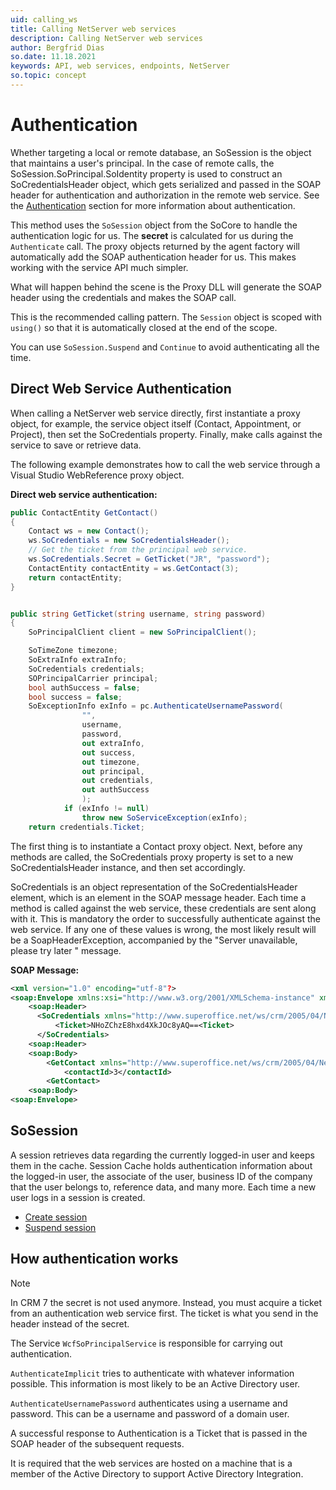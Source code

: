 ```yaml
---
uid: calling_ws
title: Calling NetServer web services
description: Calling NetServer web services
author: Bergfrid Dias
so.date: 11.18.2021
keywords: API, web services, endpoints, NetServer
so.topic: concept
---
```


# Authentication

Whether targeting a local or remote database, an SoSession is the object that maintains a user's principal. In the case of remote calls, the SoSession.SoPrincipal.SoIdentity property is used to construct an SoCredentialsHeader object, which gets serialized and passed in the SOAP header for authentication and authorization in the remote web service. See the [Authentication][2] section for more information about authentication.

This method uses the `SoSession` object from the SoCore to handle the authentication logic for us. The **secret** is calculated for us during the `Authenticate` call. The proxy objects returned by the agent factory will automatically add the SOAP authentication header for us. This makes working with the service API much simpler.

What will happen behind the scene is the Proxy DLL will generate the SOAP header using the credentials and makes the SOAP call.

This is the recommended calling pattern. The `Session` object is scoped with `using()` so that it is automatically closed at the end of the scope.

You can use `SoSession.Suspend` and `Continue` to avoid authenticating all the time.

## Direct Web Service Authentication

When calling a NetServer web service directly, first instantiate a proxy object, for example, the service object itself (Contact, Appointment, or Project), then set the SoCredentials property. Finally, make calls against the service to save or retrieve data.

The following example demonstrates how to call the web service through a Visual Studio WebReference proxy object.

**Direct web service authentication:**

```csharp
public ContactEntity GetContact()
{
    Contact ws = new Contact();
    ws.SoCredentials = new SoCredentialsHeader();
    // Get the ticket from the principal web service.
    ws.SoCredentials.Secret = GetTicket("JR", "password");
    ContactEntity contactEntity = ws.GetContact(3);
    return contactEntity;
}


public string GetTicket(string username, string password)
{
    SoPrincipalClient client = new SoPrincipalClient();

    SoTimeZone timezone;
    SoExtraInfo extraInfo;
    SoCredentials credentials;
    SOPrincipalCarrier principal;
    bool authSuccess = false;
    bool success = false;
    SoExceptionInfo exInfo = pc.AuthenticateUsernamePassword(
                "",
                username,
                password,
                out extraInfo,
                out success,
                out timezone,
                out principal,
                out credentials,
                out authSuccess
                );
            if (exInfo != null)
                throw new SoServiceException(exInfo);
    return credentials.Ticket;
```

The first thing is to instantiate a Contact proxy object. Next, before any methods are called, the SoCredentials proxy property is set to a new SoCredentialsHeader instance, and then set accordingly.

SoCredentials is an object representation of the SoCredentialsHeader element, which is an element in the SOAP message header. Each time a method is called against the web service, these credentials are sent along with it. This is mandatory the order to successfully authenticate against the web service. If any one of these values is wrong, the most likely result will be a SoapHeaderException, accompanied by the "Server unavailable, please try later " message.

**SOAP Message:**

```xml
<xml version="1.0" encoding="utf-8"?>
<soap:Envelope xmlns:xsi="http://www.w3.org/2001/XMLSchema-instance" xmlns:xsd="http://www.w3.org/2001/XMLSchema" xmlns:soap="http://schemas.xmlsoap.org/soap/envelope/">
    <soap:Header>
      <SoCredentials xmlns="http://www.superoffice.net/ws/crm/2005/04/Netserver20">
          <Ticket>NHoZChzE8hxd4XkJOc8yAQ==<Ticket>
      </SoCredentials>
    <soap:Header>
    <soap:Body>
        <GetContact xmlns="http://www.superoffice.net/ws/crm/2005/04/Netserver20">
            <contactId>3</contactId>
        <GetContact>
    <soap:Body>
<soap:Envelope>
```

## SoSession

A session retrieves data regarding the currently logged-in user and keeps them in the cache. Session Cache holds authentication information about the logged-in user, the associate of the user, business ID of the company that the user belongs to, reference data, and many more. Each time a new user logs in a session is created.

* [Create session][4]
* [Suspend session][5]

## How authentication works

> [!NOTE]
> In CRM 7 the secret is not used anymore. Instead, you must acquire a ticket from an authentication web service first. The ticket is what you send in the header instead of the secret.

The Service `WcfSoPrincipalService` is responsible for carrying out authentication.

`AuthenticateImplicit` tries to authenticate with whatever information possible. This information is most likely to be an Active Directory user.

`AuthenticateUsernamePassword` authenticates using a username and password. This can be a username and password of a domain user.

A successful response to Authentication is a Ticket that is passed in the SOAP header of the subsequent requests.

It is required that the web services are hosted on a machine that is a member of the Active Directory to support Active Directory Integration.

<!-- Referenced links -->
[2]: ../authentication/overview.md
[4]: ../../authentication/onsite/sosession/create.md
[5]: ../../authentication/onsite/sosession/suspend.md
